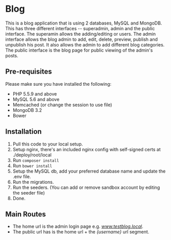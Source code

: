# Blog

This is a blog application that is using 2 databases, MySQL and MongoDB. This has three different interfaces -- superadmin, admin
and the public interface. The superamin allows the adding/editing or users. The admin interface allows the blog admin to add, edit, delete, preview, publish and unpublish his post.
It also allows the admin to add different blog categories. The public interface is the blog page for public viewing of the admin's posts.

## Pre-requisites

Please make sure you have installed the following:

- PHP 5.5.9 and above
- MySQL 5.6 and above
- Memcached (or change the session to use file)
- MongoDB 3.2
- Bower

## Installation

1. Pull this code to your local setup.
2. Setup nginx, there's an included nginx config with self-signed certs at ./deploy/root/local
3. Run `composer install`
4. Run `bower install`
5. Setup the MySQL db, add your preferred database name and update the .env file.
6. Run the migrations.
7. Run the seeders. (You can add or remove sandbox account by editing the seeder file)
8. Done.

## Main Routes

- The home url is the admin login page e.g. _www.testblog.local_.
- The public url has is the  home url + the _{username}_ url segment.



